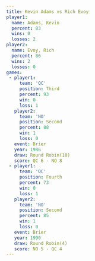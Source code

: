 ```yaml
---
title: Kevin Adams vs Rich Evoy
player1:            
  name: Adams, Kevin
  percent: 83       
  wins: 0           
  losses: 2         
player2:            
  name: Evoy, Rich  
  percent: 86       
  wins: 2           
  losses: 0         
games:
 - player1:         
     team: 'QC'     
     position: Third
     percent: 93    
     win: 0         
     loss: 1        
   player2:          
     team: 'NO'      
     position: Second
     percent: 88     
     win: 1          
     loss: 0         
   event: Brier         
   year: 1986           
   draw: Round Robin(10)
   score: QC 6 - NO 8   
 - player1:          
     team: 'QC'      
     position: Fourth
     percent: 73     
     win: 0          
     loss: 1         
   player2:          
     team: 'NO'      
     position: Second
     percent: 85     
     win: 1          
     loss: 0         
   event: Brier        
   year: 1990          
   draw: Round Robin(4)
   score: NO 5 - QC 4  
---
```

